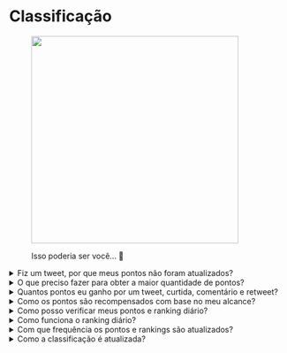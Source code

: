 # Classificação

<figure><img src="../../../.gitbook/assets/Prometheus_Throne.png" alt="" width="375"><figcaption><p>Isso poderia ser você... 👀</p></figcaption></figure>

<details>

<summary>Fiz um tweet, por que meus pontos não foram atualizados?</summary>

Atualizamos os dados a cada 24 horas, então sua pontuação será atualizada de acordo. Tenha em mente que um tweet precisa ter uma certa quantidade de engajamento (visualizações, curtidas, comentários, retweets) para ser contado pelo [LunarCrush](lunarcrush-test.md). Isso pode resultar em um atraso de até 48 horas. Vale ressaltar que não há limite para o número de tweets que você pode postar em um dia. Ao tweetar com frequência e consistência, os atrasos de processamento do LunarCrush têm um impacto menor.

</details>

<details>

<summary>O que preciso fazer para obter a maior quantidade de pontos?</summary>

Para garantir a maior quantidade de pontos para a temporada, o objetivo é buscar a posição mais alta no ranking a cada dia. Estar consistentemente entre os 300 primeiros participantes forma uma base sólida, mas alcançar uma posição proeminente é uma conquista que garante a quantidade máxima de pontos.

Manter uma presença regular é crucial para não perder pontos diários. Para otimizar ainda mais seus pontos diários, considere as melhores práticas a seguir:

Utilize a pontuação de influência do [LunarCrush](lunarcrush-test.md). Mantenha uma programação consistente de postagens (10-40 vezes por dia para os principais influenciadores). Use $tickers e #hashtags precisos (#XBorg, $XBG e #XBG). Ofereça conteúdo valioso para engajar seus seguidores. Interaja com postagens relevantes, especialmente aquelas relacionadas a tokens, exchanges ou NFTs pelos quais você é apaixonado. Priorize o apelo visual usando imagens de alta qualidade. Marque outras pessoas influentes e figuras notáveis associadas aos tokens em que você se concentra. Evite o uso excessivo de hashtags irrelevantes para evitar spam.

</details>

<details>

<summary>Quantos pontos eu ganho por um tweet, curtida, comentário e retweet?</summary>

Como dependemos do [LunarCrush](lunarcrush-test.md), não atribuímos pontos para ações isoladas. O LunarCrush mede seu engajamento geral com o projeto XBorg ao longo do dia e gera um ranking. Com base nesse ranking diário, o jogador acumula pontos. Para mais detalhes sobre como o ranking de influência é gerado, consulte as [Perguntas Frequentes do LunarCrush](https://lunarcrush.com/faq/how-does-lunarcrush-calculate-social-influence).

</details>

<details>

<summary>Como os pontos são recompensados com base no meu alcance?</summary>

As atividades de engajamento acumulativo, incluindo ações como tweets, curtidas, retweets, comentários e seguidores, desempenham um papel na determinação do seu ranking diário de influenciador, conforme medido pelo LunarCrush. O XBorg atribui pontos diariamente ao longo da fase com base nesse ranking. Alcançar uma posição mais alta no final da fase resulta em uma recompensa mais substancial.

</details>

<details>

<summary>Como posso verificar meus pontos e ranking diário?</summary>

Visite <mark style="color:red;">**{LINK PARA A CLASSIFICAÇÃO}**</mark>. O ranking é atualizado a cada 24 horas.

</details>

<details>

<summary>Como funciona o ranking diário?</summary>

Com base no seu ranking, calculado e medido nas últimas 24 horas pelo LunarCrush, você recebe pontos diariamente.

Os pontos são atribuídos da seguinte forma:

* 1º lugar: 100 pontos
* 2º lugar: 95 pontos
* 3º lugar: 90 pontos
* 4º lugar: 88 pontos
* 5º lugar: 86 pontos

Para rankings subsequentes:

* 6º a 10º lugar: Pontos diminuem de 84 a 80, respectivamente
* 11º a 15º lugar: Pontos diminuem de 75 a 71, respectivamente

Para rankings de grupos maiores:

* 16º a 25º lugar: Todos recebem 70 pontos
* 26º a 35º lugar: Todos recebem 65 pontos
* 36º a 50º lugar: Todos recebem 60 pontos
* 51º a 70º lugar: Todos recebem 55 pontos
* 71º a 100º lugar: Todos recebem 50 pontos
* 101º a 150º lugar: Todos recebem 40 pontos
* 151º a 200º lugar: Todos recebem 30 pontos
* 201º a 240º lugar: Todos recebem 20 pontos
* 241º a 270º lugar: Todos recebem 15 pontos
* 271º a 290º lugar: Todos recebem 10 pontos
* 291º a 300º lugar: Todos recebem 5 pontos

Se sua posição ficar além do 300º lugar, você não receberá pontos naquele dia. Mas essa é a vantagem desse ranking: todos os dias você tem uma nova chance de se destacar.

Esperamos que essa explicação esclareça como os pontos são acumulados.

</details>

<details>

<summary>Com que frequência os pontos e rankings são atualizados?</summary>

Realizamos a extração de dados diariamente e atribuímos pontos aos 300 principais influenciadores do dia. Como resultado, a classificação muda a cada 24 horas.

</details>

<details>

<summary>Como a classificação é atualizada?</summary>

A cada dia, você ganha pontos de acordo com sua posição diária. Esses pontos são acumulados diariamente para compilar a classificação. Essa classificação desempenha um papel crucial na determinação de suas recompensas no final da fase de qualificação ou temporada.

</details>